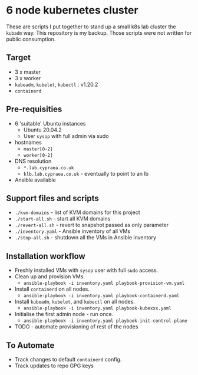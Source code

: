 # 6 node kubernetes cluster

These are scripts I put together to stand up a small k8s lab cluster the
`kubadm` way.  This repository is my backup.  Those scripts were not written
for public consumption.

## Target

* 3 x master
* 3 x worker
* `kubeadm`, `kubelet`, `kubectl` : v1.20.2
* `containerd`

## Pre-requisities

* 6 'suitable' Ubuntu instances
  * Ubuntu 20.04.2
  * User `sysop` with full admin via sudo
* hostnames
  * `master[0-2]`
  * `worker[0-2]`
* DNS resolution
  * `*.lab.cypraea.co.uk`
  * `klb.lab.cypraea.co.uk` - eventually to point to an lb
* Ansible available

## Support files and scripts

* `./kvm-domains` - list of KVM domains for this project
* `./start-all.sh` - start all KVM domains
* `./revert-all.sh` - revert to snapshot passed as only parameter
* `./inventory.yaml` - Ansible inventory of all VMs
* `./stop-all.sh` - shutdown all the VMs in Ansible inventory

## Installation workflow

* Freshly installed VMs with `sysop` user with full `sudo` access.
* Clean up and provision VMs.
  * `ansible-playbook -i inventory.yaml playbook-provision-vm.yaml`
* Install `containerd` on all nodes.
  * `ansible-playbook -i inventory.yaml playbook-containerd.yaml`
* Install `kubeadm`, `kubelet`, and `kubectl` on all nodes.
  * `ansible-playbook -i inventory.yaml playbook-kubexxx.yaml`
* Initialise the first admin node - run once.
  * `ansible-playbook -i inventory.yaml playbook-init-control-plane`
* TODO - automate provisioning of rest of the nodes

## To Automate

* Track changes to default `containerd` config.
* Track updates to repo GPG keys

